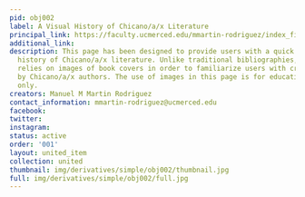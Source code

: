 ```yaml
---
pid: obj002
label: A Visual History of Chicano/a/x Literature
principal_link: https://faculty.ucmerced.edu/mmartin-rodriguez/index_files/00VH.htm
additional_link: 
description: This page has been designed to provide users with a quick index to the
  history of Chicano/a/x literature. Unlike traditional bibliographies, this page
  relies on images of book covers in order to familiarize users with creative books
  by Chicano/a/x authors. The use of images in this page is for educational purposes
  only.
creators: Manuel M Martin Rodriguez
contact_information: mmartin-rodriguez@ucmerced.edu
facebook: 
twitter: 
instagram: 
status: active
order: '001'
layout: united_item
collection: united
thumbnail: img/derivatives/simple/obj002/thumbnail.jpg
full: img/derivatives/simple/obj002/full.jpg
---
```

